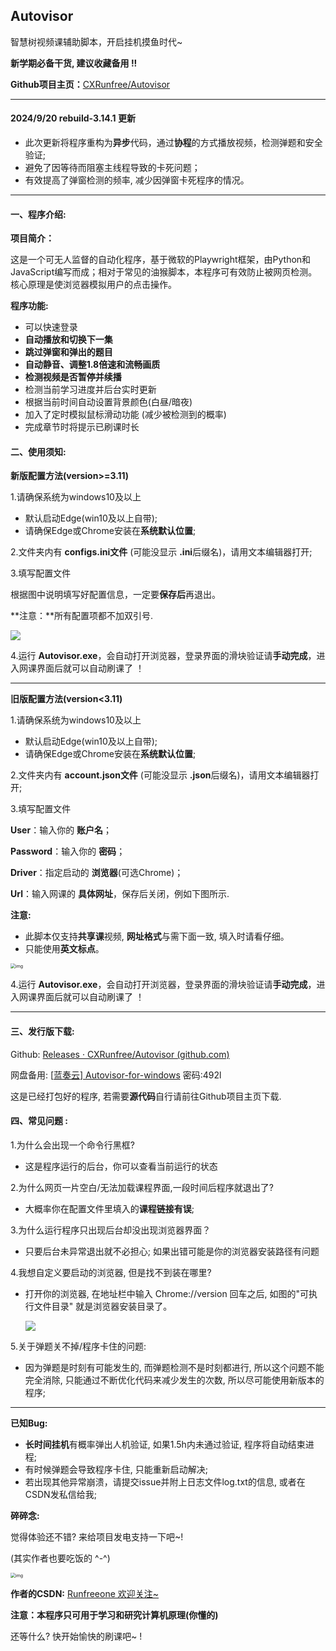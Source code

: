 ##  Autovisor

智慧树视频课辅助脚本，开启挂机摸鱼时代~

**新学期必备干货, 建议收藏备用 !!**

**Github项目主页：**[CXRunfree/Autovisor](https://github.com/CXRunfree/Autovisor)

------

#### 2024/9/20 rebuild-3.14.1 更新

-  此次更新将程序重构为**异步**代码，通过**协程**的方式播放视频，检测弹题和安全验证;
-  避免了因等待而阻塞主线程导致的卡死问题；
-  有效提高了弹窗检测的频率, 减少因弹窗卡死程序的情况。

------

#### 一、程序介绍:

**项目简介：**

这是一个可无人监督的自动化程序，基于微软的Playwright框架，由Python和JavaScript编写而成；相对于常见的油猴脚本，本程序可有效防止被网页检测。核心原理是使浏览器模拟用户的点击操作。

**程序功能:**

- 可以快速登录
- **自动播放和切换下一集**
- **跳过弹窗和弹出的题目**
- **自动静音、调整1.8倍速和流畅画质**
- **检测视频是否暂停并续播**
- 检测当前学习进度并后台实时更新
- 根据当前时间自动设置背景颜色(白昼/暗夜)
- 加入了定时模拟鼠标滑动功能 (减少被检测到的概率)
- 完成章节时将提示已刷课时长

#### 二、使用须知:

**新版配置方法(version>=3.11)**

1.请确保系统为windows10及以上

- 默认启动Edge(win10及以上自带);
- 请确保Edge或Chrome安装在**系统默认位置**;

2.文件夹内有 **configs.ini文件** (可能没显示 **.ini**后缀名)，请用文本编辑器打开;

3.填写配置文件

根据图中说明填写好配置信息，一定要**保存后**再退出。

**注意：**所有配置项都不加双引号.

<img src="https://img-blog.csdnimg.cn/direct/52a0d66b345b437abc476cb2036e1117.png">



4.运行 **Autovisor.exe**，会自动打开浏览器，登录界面的滑块验证请**手动完成**，进入网课界面后就可以自动刷课了 ！

------

**旧版配置方法(version<3.11)**

1.请确保系统为windows10及以上

- 默认启动Edge(win10及以上自带);
- 请确保Edge或Chrome安装在**系统默认位置**;

2.文件夹内有 **account.json文件** (可能没显示 **.json**后缀名)，请用文本编辑器打开;

3.填写配置文件

**User**：输入你的 **账户名**；

**Password**：输入你的 **密码**；

**Driver**：指定启动的 **浏览器**(可选Chrome)；

**Url**：输入网课的 **具体网址**，保存后关闭，例如下图所示.

**注意:**

- 此脚本仅支持**共享课**视频, **网址格式**与需下面一致, 填入时请看仔细。
- 只能使用**英文标点**。

<img src="https://img-blog.csdnimg.cn/direct/b6edaad9b62045e4b5364df24a374fef.png" alt="img" style="zoom: 50%;" />

4.运行 **Autovisor.exe**，会自动打开浏览器，登录界面的滑块验证请**手动完成**，进入网课界面后就可以自动刷课了 ！

------

#### **三、发行版下载:**

Github: [Releases · CXRunfree/Autovisor (github.com)](https://github.com/CXRunfree/Autovisor/releases)

网盘备用: [[蓝奏云\] Autovisor-for-windows](https://wwk.lanzouj.com/b05evsxif) 密码:492l

这是已经打包好的程序, 若需要**源代码**自行请前往Github项目主页下载.

#### 四、常见问题 :

1.为什么会出现一个命令行黑框?

- 这是程序运行的后台，你可以查看当前运行的状态

2.为什么网页一片空白/无法加载课程界面,一段时间后程序就退出了?

- 大概率你在配置文件里填入的**课程链接有误**;

3.为什么运行程序只出现后台却没出现浏览器界面？

- 只要后台未异常退出就不必担心; 如果出错可能是你的浏览器安装路径有问题

4.我想自定义要启动的浏览器, 但是找不到装在哪里? 

- 打开你的浏览器, 在地址栏中输入 Chrome://version 回车之后, 如图的"可执行文件目录" 就是浏览器安装目录了。

  <img src="https://img-blog.csdnimg.cn/direct/aec0acdfd3b946069f5edb31f9191591.png">

5.关于弹题关不掉/程序卡住的问题:

- 因为弹题是时刻有可能发生的, 而弹题检测不是时刻都进行, 所以这个问题不能完全消除, 只能通过不断优化代码来减少发生的次数, 所以尽可能使用新版本的程序; 

------

**已知Bug:**

- **长时间挂机**有概率弹出人机验证, 如果1.5h内未通过验证, 程序将自动结束进程;
- 有时候弹题会导致程序卡住, 只能重新启动解决;
- 若出现其他异常崩溃，请提交issue并附上日志文件log.txt的信息, 或者在CSDN发私信给我;

**碎碎念:**

觉得体验还不错? 来给项目发电支持一下吧~!

(其实作者也要吃饭的 ^-^)

<img src="https://img-blog.csdnimg.cn/direct/2d94a77c4bf643c1bff1712461c4f1bf.png" alt="img" style="zoom: 50%;" />

**作者的CSDN:** [Runfreeone 欢迎关注~](https://blog.csdn.net/Runfreeone)

**注意：本程序只可用于学习和研究计算机原理(你懂的)**

还等什么? 快开始愉快的刷课吧~ !
